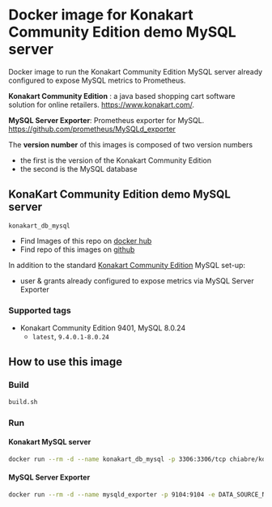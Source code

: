 # Docker image for Konakart Community Edition demo MySQL server

Docker image to run the Konakart Community Edition MySQL server already configured to expose MySQL metrics to Prometheus.

**Konakart Community Edition** : a java based shopping cart software solution for online retailers. https://www.konakart.com/.

**MySQL Server Exporter**: Prometheus exporter for MySQL. https://github.com/prometheus/MySQLd_exporter

The **version number** of this images is composed of two version numbers
  * the first is the version of the Konakart Community Edition 
  * the second is the MySQL database 

## KonaKart Community Edition demo  MySQL server

`konakart_db_mysql`

* Find Images of this repo on [docker hub](https://hub.docker.com/repository/docker/chiabre/konakart_db_mysql)
* Find repo of this images on [github](https://github.com/chiabre/konakart_dockerized/konakart_db_mysql)

In addition to the standard [Konakart Community Edition](https://www.konakart.com/downloads/community_edition/) MySQL set-up:
* user & grants already configured to expose metrics via MySQL Server Exporter


### Supported tags

* Konakart Community Edition 9401, MySQL 8.0.24
   * `latest`, `9.4.0.1-8.0.24`

## How to use this image

### Build

```bash
build.sh
```

### Run

#### Konakart MySQL server

```bash
docker run --rm -d --name konakart_db_mysql -p 3306:3306/tcp chiabre/konakart_db_mysql
```

#### MySQL Server Exporter 

```bash
docker run --rm -d --name mysqld_exporter -p 9104:9104 -e DATA_SOURCE_NAME="exporter_usr:exporter_pwd@(konakart_db_mysql:3306)/konakart" prom/mysqld-exporter
```